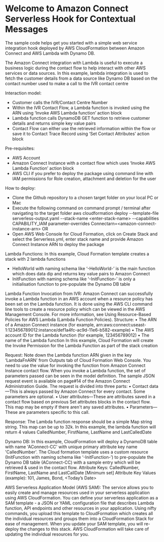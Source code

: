 Welcome to Amazon Connect Serverless Hook for Contextual Messages
=================================================================

The sample code helps get you started with a simple web service integration hook deployed by AWS CloudFormation between Amazon Connect and AWS Lambda with Dynamo DB.

The Amazon Connect integration with Lambda is useful to execute a business logic during the contact flow to help interact with other AWS services or data sources.
In this example, lambda integration is used to fetch the customer details from a data source like Dynamo DB based on the contact number used to make a call to the 
IVR contact centre

Interaction model:
- Customer calls the IVR/Contact Centre Number
- Within the IVR Contact Flow, a Lambda function is invoked using the ARN using ‘Invoke AWS Lambda function’ action block
- Lambda function calls DynamoDB GET function to retrieve customer details and returns simple key value pairs
- Contact Flow can either use the retrieved information within the flow or save it to Contact Trace Record using ‘Set Contact Attributes’ action block

Pre-requisites:
- AWS Account
- Amazon Connect Instance with a contact flow which uses ‘Invoke AWS Lambda Function’ action block
- AWS CLI if you prefer to deploy the package using command line with IAM permissions for Role creation, attachment and deletion for the user

How to deploy:
- Clone the Github repository to a chosen target folder on your local PC or Mac
- Execute the following command on command prompt / terminal after navigating to the target folder
    aws cloudformation deploy --template-file serverless-output.yaml --stack-name \<enter-stack-name\> --capabilities CAPABILITY_IAM parameter-overrides Connectarn\=\<amazon-connect-instance-arn\>
  OR
- Open AWS Web Console for Cloud Formation, click on Create Stack and select the Serverless.yml, enter stack name and provide Amazon Connect Instance ARN to deploy the package

Lambda Functions:
In this example, Cloud Formation template creates a stack with 2 lambda functions
- HelloWorld with naming schema like ‘<stack>-HelloWorld-<random Alpha key>’ is the main function which does data dip and returns key value pairs to Amazon Connect
- InitFunction with naming schema like ‘<stack>-InitFunction-<random Alpha key>’ is only a initialisation function to pre-populate the Dynamo DB table

Lambda Function Invocation from IVR:
Amazon Connect can successfully invoke a Lambda function in an AWS account when a resource policy has been set on the Lambda function. It is done using the AWS CLI command line tools 
to create a resource policy which can be viewed in the AWS Management Console. For more information, see Using Resource-Based Policies for AWS Lambda (Lambda Function Policies).
Structure:
• The ARN of a Amazon Connect instance (for example, arn:aws:connect:useast-1:123456789012:instance/def1a4fc-ac9d-11e6-b582-example)
• The AWS account ID for the Lambda function (for example, 123456789012)
• The name of the Lambda function
In this example, Cloud Formation will create the Invoke Permission for the Lambda Function as part of the stack creation

Request:
Note down the Lambda function ARN given in the key ‘LambdaFnARN’ from Outputs tab of Cloud Formation Web Console. You need to use the value for invoking the 
function from Amazon Connect Instance contact flow. When you invoke a Lambda function, the set of parameters passed can be seen in the model definition. 
The sample JSON request event is available on page#14 of the Amazon Connect Administration Guide. The request is divided into three parts:
• Contact data—This is always passed by Amazon Connect for every contact. Some parameters are optional.
• User attributes—These are attributes saved in a contact flow based on previous Set attributes blocks in the contact flow. 
  This map may be empty if there aren't any saved attributes.
• Parameters—These are parameters specific to this call.

Response:
The Lambda function response should be a simple Map string string. This map can be up to 32k.
In this example, the lambda function will return 4 values CalledNumber, FirstName, LastName and LastCalledDate

Dynamo DB:
In this example, CloudFormation will deploy a DynamoDB table with name 'AConnect-CC' with unique primary attribute key name 'CalledNumber'. The Cloud formation template uses a custom resource (InitFunction with naming schema like ‘<stack>-InitFunction-<random Alpha key>’) to pre-populate the Dynamo DB table (AConnect-CC) with a sample entry which will be retrieved & used in the contact flow.
Attribute Keys: CalledNumber, FirstName, LastName and LastCallDate [Minimum set]
Attribute Key Values (example): 101, James, Bond, <Today’s Date>

AWS Serverless Application Model (AWS SAM):
The service allows you to easily create and manage resources used in your serverless application using AWS CloudFormation.
You can define your serverless application as a SAM template - a JSON or YAML configuration file that describes Lambda function, API endpoints and other resources
in your application. Using nifty commands, you upload this template to CloudFormation which creates all the individual resources and groups them into a CloudFormation
Stack for ease of management. When you update your SAM template, you will re-deploy the changes to this stack. AWS CloudFormation will take care of updating the
individual resources for you.
